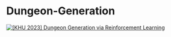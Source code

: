 # Dungeon-Generation
[![[KHU 2023] Dungeon Generation via Reinforcement Learning](http://img.youtube.com/vi/0JIV0V5Jprc/3.jpg)](https://www.youtube.com/watch?v=0JIV0V5Jprc)
